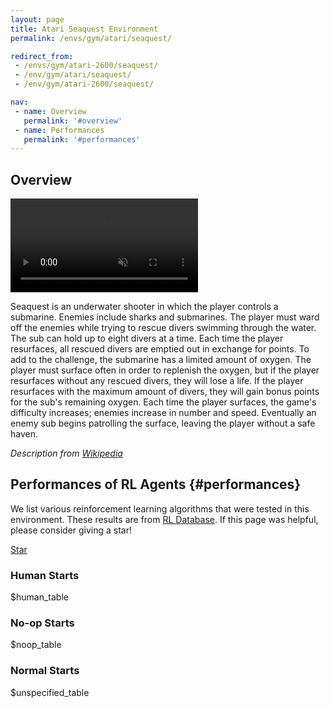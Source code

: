 ```yaml
---
layout: page
title: Atari Seaquest Environment
permalink: /envs/gym/atari/seaquest/

redirect_from:
 - /envs/gym/atari-2600/seaquest/
 - /env/gym/atari/seaquest/
 - /env/gym/atari-2600/seaquest/

nav:
 - name: Overview
   permalink: '#overview'
 - name: Performances
   permalink: '#performances'
---
```



## Overview

<video autoplay muted loop controls>
  <source src="{{ 'assets/_pages/envs/gym/atari/seaquest.mp4' | absolute_url }}" type="video/mp4">
</video>

Seaquest is an underwater shooter in which the player controls a submarine. Enemies include sharks and submarines. The player must ward off the enemies while trying to rescue divers swimming through the water. The sub can hold up to eight divers at a time. Each time the player resurfaces, all rescued divers are emptied out in exchange for points. To add to the challenge, the submarine has a limited amount of oxygen. The player must surface often in order to replenish the oxygen, but if the player resurfaces without any rescued divers, they will lose a life. If the player resurfaces with the maximum amount of divers, they will gain bonus points for the sub's remaining oxygen. Each time the player surfaces, the game's difficulty increases; enemies increase in number and speed. Eventually an enemy sub begins patrolling the surface, leaving the player without a safe haven.

*Description from [Wikipedia](https://en.wikipedia.org/wiki/Seaquest_%28video_game%29)*


## Performances of RL Agents {#performances}

We list various reinforcement learning algorithms that were tested in this environment. These results are from [RL Database](https://github.com/seungjaeryanlee/rldb). If this page was helpful, please consider giving a star!

<!-- Place this tag where you want the button to render. -->
<a class="github-button" href="https://github.com/seungjaeryanlee/rldb" data-icon="octicon-star" data-size="large" data-show-count="true" aria-label="Star seungjaeryanlee/rldb on GitHub">Star</a>
<!-- Place this tag in your head or just before your close body tag. -->
<script async defer src="https://buttons.github.io/buttons.js"></script>

### Human Starts

$human_table

### No-op Starts

$noop_table

### Normal Starts

$unspecified_table
